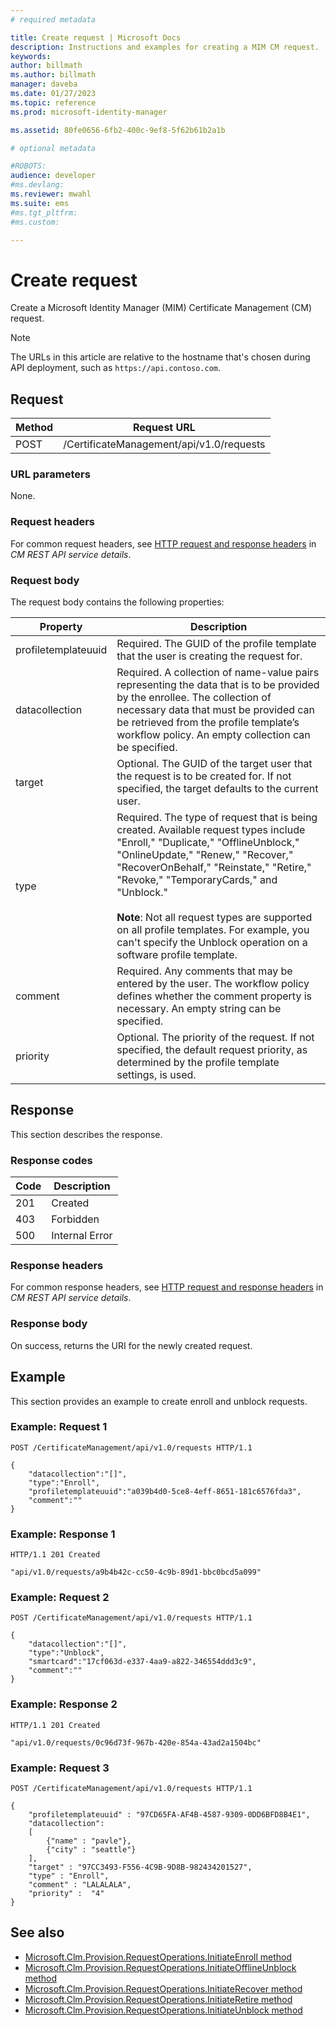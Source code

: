 ```yaml
---
# required metadata

title: Create request | Microsoft Docs
description: Instructions and examples for creating a MIM CM request.
keywords:
author: billmath
ms.author: billmath
manager: daveba
ms.date: 01/27/2023
ms.topic: reference
ms.prod: microsoft-identity-manager

ms.assetid: 80fe0656-6fb2-400c-9ef8-5f62b61b2a1b

# optional metadata

#ROBOTS:
audience: developer
#ms.devlang:
ms.reviewer: mwahl
ms.suite: ems
#ms.tgt_pltfrm:
#ms.custom:

---
```


# Create request
Create a Microsoft Identity Manager (MIM) Certificate Management (CM) request.

>[!NOTE]
>The URLs in this article are relative to the hostname that's chosen during API deployment, such as `https://api.contoso.com`.

## Request

Method  |Request URL  
---------|---------
POST     |/CertificateManagement/api/v1.0/requests

### URL parameters
None.

### Request headers
For common request headers, see [HTTP request and response headers](certificate-management-rest-api-service-details.md#http-request-and-response-headers) in *CM REST API service details*.

### Request body
The request body contains the following properties:

Property | Description
---------|-----------
profiletemplateuuid | Required. The GUID of the profile template that the user is creating the request for.
datacollection | Required. A collection of name-value pairs representing the data that is to be provided by the enrollee. The collection of necessary data that must be provided can be retrieved from the profile template’s workflow policy. An empty collection can be specified.
target | Optional. The GUID of the target user that the request is to be created for. If not specified, the target defaults to the current user.
type | Required. The type of request that is being created. Available request types include "Enroll," "Duplicate," "OfflineUnblock," "OnlineUpdate," "Renew," "Recover," "RecoverOnBehalf," "Reinstate," "Retire," "Revoke," "TemporaryCards," and "Unblock."<br/><br/>**Note**: Not all request types are supported on all profile templates. For example, you can't specify the Unblock operation on a software profile template.
comment | Required. Any comments that may be entered by the user. The workflow policy defines whether the comment property is necessary. An empty string can be specified.
priority | Optional. The priority of the request. If not specified, the default request priority, as determined by the profile template settings, is used.


## Response
This section describes the response.

### Response codes

Code  |Description  
---------|---------
201 | Created
403 | Forbidden
500 | Internal Error

### Response headers
For common response headers, see [HTTP request and response headers](certificate-management-rest-api-service-details.md#http-request-and-response-headers) in *CM REST API service details*.

### Response body
On success, returns the URI for the newly created request.

## Example
This section provides an example to create enroll and unblock requests.

### Example: Request 1

```
POST /CertificateManagement/api/v1.0/requests HTTP/1.1

{
    "datacollection":"[]",
    "type":"Enroll",
    "profiletemplateuuid":"a039b4d0-5ce8-4eff-8651-181c6576fda3",
    "comment":""
}
```

### Example: Response 1

```
HTTP/1.1 201 Created

"api/v1.0/requests/a9b4b42c-cc50-4c9b-89d1-bbc0bcd5a099"
```

### Example: Request 2

```
POST /CertificateManagement/api/v1.0/requests HTTP/1.1

{  
    "datacollection":"[]",
    "type":"Unblock",
    "smartcard":"17cf063d-e337-4aa9-a822-346554ddd3c9",
    "comment":""
}
```

### Example: Response 2

```
HTTP/1.1 201 Created

"api/v1.0/requests/0c96d73f-967b-420e-854a-43ad2a1504bc"
```       

### Example: Request 3

```
POST /CertificateManagement/api/v1.0/requests HTTP/1.1

{
    "profiletemplateuuid" : "97CD65FA-AF4B-4587-9309-0DD6BFD8B4E1",
    "datacollection":
    [
        {"name" : "pavle"},
        {"city" : "seattle"}
    ],
    "target" : "97CC3493-F556-4C9B-9D8B-982434201527",
    "type" : "Enroll",
    "comment" : "LALALALA",
    "priority" :  "4"
}
```

## See also

- [Microsoft.Clm.Provision.RequestOperations.InitiateEnroll method](https://msdn.microsoft.com/library/windows/desktop/microsoft.clm.provision.requestoperations.initiateenroll.aspx)
- [Microsoft.Clm.Provision.RequestOperations.InitiateOfflineUnblock method](https://msdn.microsoft.com/library/windows/desktop/microsoft.clm.provision.requestoperations.initiateofflineunblock.aspx)
- [Microsoft.Clm.Provision.RequestOperations.InitiateRecover method](https://msdn.microsoft.com/library/windows/desktop/microsoft.clm.provision.requestoperations.initiaterecover.aspx)
- [Microsoft.Clm.Provision.RequestOperations.InitiateRetire method](https://msdn.microsoft.com/library/windows/desktop/microsoft.clm.provision.requestoperations.initiateretire.aspx)
- [Microsoft.Clm.Provision.RequestOperations.InitiateUnblock method](https://msdn.microsoft.com/library/windows/desktop/microsoft.clm.provision.requestoperations.initiateunblock.aspx)
